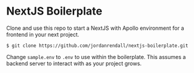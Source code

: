 # NextJS Boilerplate

Clone and use this repo to start a NextJS with Apollo environment for a frontend in your next project.

```$ git clone https://github.com/jordanrendall/nextjs-boilerplate.git```

Change ```sample.env``` to ```.env``` to use within the boilerplate. This assumes a backend server to interact with as your project grows.
